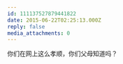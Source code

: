 ```yaml
---
id: 111137527879441822
date: 2015-06-22T02:25:13.000Z
reply: false
media_attachments: 0
---
```


你们在网上这么孝顺，你们父母知道吗？

